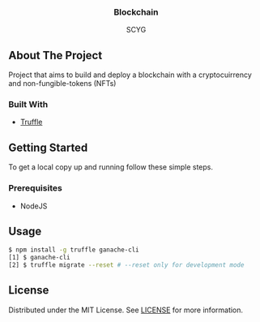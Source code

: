 <p align="center">
  <h3 align="center">Blockchain</h3>
  <p align="center">
  SCYG
</p>

## About The Project

Project that aims to build and deploy a blockchain with a cryptocuirrency and non-fungible-tokens (NFTs)

### Built With

* [Truffle](https://trufflesuite.com/)

## Getting Started

To get a local copy up and running follow these simple steps.

### Prerequisites

* NodeJS

## Usage

```bash
$ npm install -g truffle ganache-cli
[1] $ ganache-cli
[2] $ truffle migrate --reset # --reset only for development mode
```

## License

Distributed under the MIT License. See [LICENSE](../LICENSE) for more information.